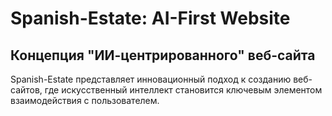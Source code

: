 # Spanish-Estate: AI-First Website

## Концепция "ИИ-центрированного" веб-сайта

Spanish-Estate представляет инновационный подход к созданию веб-сайтов, где искусственный интеллект становится ключевым элементом взаимодействия с пользователем.
